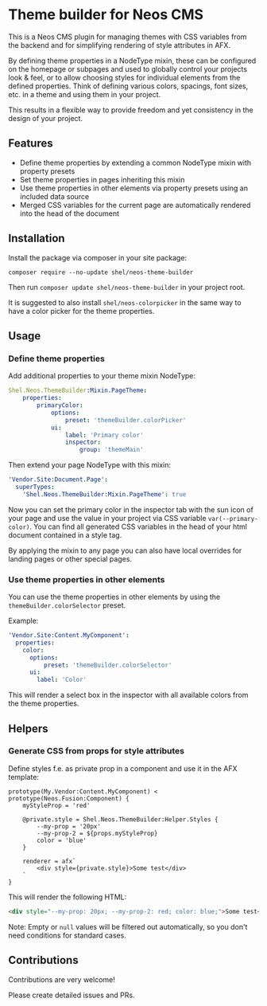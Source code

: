 # Theme builder for Neos CMS

This is a Neos CMS plugin for managing themes with CSS variables from the backend and for 
simplifying rendering of style attributes in AFX.

By defining theme properties in a NodeType mixin, these can be configured on the homepage or 
subpages and used to globally control your projects look & feel, or to allow choosing styles for individual
elements from the defined properties.
Think of defining various colors, spacings, font sizes, etc. in a theme and using them in your project.

This results in a flexible way to provide freedom and yet consistency in the design of your project.

## Features

* Define theme properties by extending a common NodeType mixin with property presets
* Set theme properties in pages inheriting this mixin
* Use theme properties in other elements via property presets using an included data source
* Merged CSS variables for the current page are automatically rendered into the head of the document

## Installation

Install the package via composer in your site package:

```console
composer require --no-update shel/neos-theme-builder
```

Then run `composer update shel/neos-theme-builder` in your project root.

It is suggested to also install `shel/neos-colorpicker` in the same way to have a color picker for the theme properties.

## Usage

### Define theme properties

Add additional properties to your theme mixin NodeType:

```yaml
Shel.Neos.ThemeBuilder:Mixin.PageTheme:
    properties:
        primaryColor:
            options:
                preset: 'themeBuilder.colorPicker'
            ui:
                label: 'Primary color'
                inspector:
                    group: 'themeMain'
```

Then extend your page NodeType with this mixin:

```yaml
'Vendor.Site:Document.Page':
  superTypes:
    'Shel.Neos.ThemeBuilder:Mixin.PageTheme': true
```

Now you can set the primary color in the inspector tab with the sun icon of your page and use the 
value in your project via CSS variable `var(--primary-color)`.
You can find all generated CSS variables in the head of your html document contained in a style tag.

By applying the mixin to any page you can also have local overrides for landing pages or other special pages.

### Use theme properties in other elements

You can use the theme properties in other elements by using the `themeBuilder.colorSelector` preset.

Example:

```yaml
'Vendor.Site:Content.MyComponent':
  properties:
    color:
      options:
          preset: 'themeBuilder.colorSelector'
      ui:
        label: 'Color'
```

This will render a select box in the inspector with all available colors from the theme properties.

## Helpers

### Generate CSS from props for style attributes

Define styles f.e. as private prop in a component and use it in the AFX template:

```neosfusion
prototype(My.Vendor:Content.MyComponent) < prototype(Neos.Fusion:Component) {
    myStyleProp = 'red'
    
    @private.style = Shel.Neos.ThemeBuilder:Helper.Styles {
        --my-prop = '20px'
        --my-prop-2 = ${props.myStyleProp}
        color = 'blue'
    }
    
    renderer = afx`
        <div style={private.style}>Some test</div>
    `
}
```

This will render the following HTML:

```html
<div style="--my-prop: 20px; --my-prop-2: red; color: blue;">Some test</div>
```

Note: Empty or `null` values will be filtered out automatically, so you don't need conditions for standard cases.

## Contributions

Contributions are very welcome! 

Please create detailed issues and PRs.
